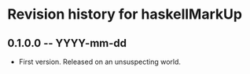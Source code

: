 # Revision history for haskellMarkUp

## 0.1.0.0 -- YYYY-mm-dd

* First version. Released on an unsuspecting world.
